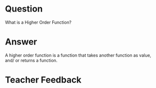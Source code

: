 # Question
What is a Higher Order Function?

# Answer

A higher order function is a function that takes another function as value, and/ or returns a function.
# Teacher Feedback
